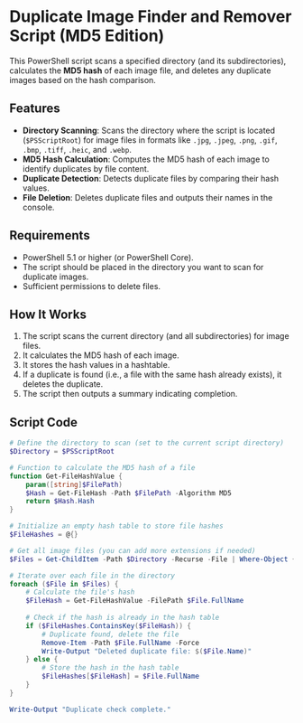 # Duplicate Image Finder and Remover Script (MD5 Edition)

This PowerShell script scans a specified directory (and its subdirectories), calculates the **MD5 hash** of each image file, and deletes any duplicate images based on the hash comparison.

## Features
- **Directory Scanning**: Scans the directory where the script is located (`$PSScriptRoot`) for image files in formats like `.jpg`, `.jpeg`, `.png`, `.gif`, `.bmp`, `.tiff`, `.heic`, and `.webp`.
- **MD5 Hash Calculation**: Computes the MD5 hash of each image to identify duplicates by file content.
- **Duplicate Detection**: Detects duplicate files by comparing their hash values.
- **File Deletion**: Deletes duplicate files and outputs their names in the console.

## Requirements
- PowerShell 5.1 or higher (or PowerShell Core).
- The script should be placed in the directory you want to scan for duplicate images.
- Sufficient permissions to delete files.

## How It Works
1. The script scans the current directory (and all subdirectories) for image files.
2. It calculates the MD5 hash of each image.
3. It stores the hash values in a hashtable.
4. If a duplicate is found (i.e., a file with the same hash already exists), it deletes the duplicate.
5. The script then outputs a summary indicating completion.

## Script Code

```powershell
# Define the directory to scan (set to the current script directory)
$Directory = $PSScriptRoot

# Function to calculate the MD5 hash of a file
function Get-FileHashValue {
    param([string]$FilePath)
    $Hash = Get-FileHash -Path $FilePath -Algorithm MD5
    return $Hash.Hash
}

# Initialize an empty hash table to store file hashes
$FileHashes = @{}

# Get all image files (you can add more extensions if needed)
$Files = Get-ChildItem -Path $Directory -Recurse -File | Where-Object { $_.Extension -match "jpg|jpeg|png|gif|bmp|tiff|heic|webp" }

# Iterate over each file in the directory
foreach ($File in $Files) {
    # Calculate the file's hash
    $FileHash = Get-FileHashValue -FilePath $File.FullName
    
    # Check if the hash is already in the hash table
    if ($FileHashes.ContainsKey($FileHash)) {
        # Duplicate found, delete the file
        Remove-Item -Path $File.FullName -Force
        Write-Output "Deleted duplicate file: $($File.Name)"
    } else {
        # Store the hash in the hash table
        $FileHashes[$FileHash] = $File.FullName
    }
}

Write-Output "Duplicate check complete."
